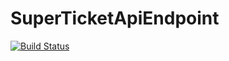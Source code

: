 # SuperTicketApiEndpoint
[![Build Status](https://dev.azure.com/SiarheiLinkevich/SuperTicketApi/_apis/build/status/SuperTicketApi-rg%20-%20CI?branchName=master)](https://dev.azure.com/SiarheiLinkevich/SuperTicketApi/_build/latest?definitionId=27?branchName=master)

